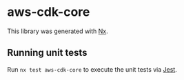 # aws-cdk-core

This library was generated with [Nx](https://nx.dev).

## Running unit tests

Run `nx test aws-cdk-core` to execute the unit tests via [Jest](https://jestjs.io).
